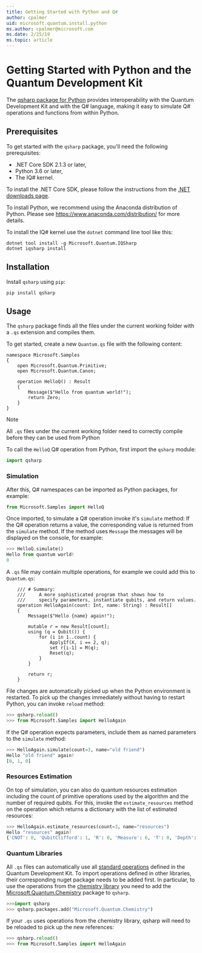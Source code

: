 ```yaml
---
title: Getting Started with Python and Q#
author: cpalmer
uid: microsoft.quantum.install.python
ms.author: cpalmer@microsoft.com
ms.date: 2/25/19
ms.topic: article
---
```


# Getting Started with Python and the Quantum Development Kit #  

The [qsharp package for Python](https://pypi.org/project/qsharp/) provides interoperability with the Quantum Development Kit and with the Q# language, making it easy to simulate Q# operations and functions from within Python.  

## Prerequisites ##

To get started with the `qsharp` package, you'll need the following prerequisites:

- .NET Core SDK 2.1.3 or later,
- Python 3.6 or later,
- The IQ# kernel.

To install the .NET Core SDK, please follow the instructions from the [.NET downloads page](https://www.microsoft.com/net/download).

To install Python, we recommend using the Anaconda distribution of Python.
Please see https://www.anaconda.com/distribution/ for more details.

To install the IQ# kernel use the `dotnet` command line tool like this:

```
dotnet tool install -g Microsoft.Quantum.IQSharp
dotnet iqsharp install
```

## Installation ##

Install `qsharp` using `pip`:

```
pip install qsharp
```


## Usage ##

The `qsharp` package finds all the files under the current working folder with a `.qs` extension
and compiles them. 

To get started, create a new `Quantum.qs` file with the following content:

```qsharp
namespace Microsoft.Samples 
{
    open Microsoft.Quantum.Primitive;
    open Microsoft.Quantum.Canon;

    operation HelloQ() : Result
    {
        Message($"Hello from quantum world!"); 
        return Zero;
    }
}
```


> [!NOTE]
> All `.qs` files under the current working folder need to correctly compile
> before they can be used from Python


To call the `HelloQ` Q# operation from Python, first import the `qsharp` module:
```python
import qsharp
```

### Simulation ###

After this, Q# namespaces can be imported as Python packages, for example:
```python
from Microsoft.Samples import HelloQ
```

Once imported, to simulate a Q# operation invoke it's `simulate` method:
If the Q# operation returns a value, the corresponding value is returned from the `simulate` method.
If the method uses `Message` the messages will be displayed on the console, for example:

```python
>>> HelloQ.simulate()
Hello from quantum world!
0
```

A `.qs` file may contain multiple operations, for example we could add this to `Quantum.qs`:

```qsharp
    /// # Summary: 
    ///     A more sophisticated program that shows how to 
    ///     specify parameters, instantiate qubits, and return values.
    operation HelloAgain(count: Int, name: String) : Result[]
    {
        Message($"Hello {name} again!"); 

        mutable r = new Result[count];
        using (q = Qubit()) {
            for (i in 1..count) {
                ApplyIf(X, i == 2, q);
                set r[i-1] = M(q);
                Reset(q);
            }
        }

        return r;
    }
```

File changes are automatically picked up when the Python environment is restarted. To pick up
the changes immediately without having to restart Python, you can invoke `reload` method:

```python
>>> qsharp.reload()
>>> from Microsoft.Samples import HelloAgain
```

If the Q# operation expects parameters, include them as named parameters to the `simulate` method:
```python
>>> HelloAgain.simulate(count=3, name="old friend")
Hello "old friend" again!
[0, 1, 0]
```

### Resources Estimation ###

On top of simulation, you can also do quantum resources estimation including 
the count of primitive operations used by the algorithm and the number of required qubits.
For this, invoke the `estimate_resources` method on the operation which returns a dictionary
with the list of estimated resources:
```python          
>>> HelloAgain.estimate_resources(count=3, name="resources")
Hello "resources" again!
{'CNOT': 0, 'QubitClifford': 1, 'R': 0, 'Measure': 6, 'T': 0, 'Depth': 0, 'Width': 1, 'BorrowedWidth': 0}
```

### Quantum Libraries ###

All `.qs` files can automatically use all [standard operations](https://docs.microsoft.com/en-us/quantum/libraries/standard/?view=qsharp-preview) 
defined in the Quantum Development Kit. 
To import operations defined in other libraries, their corresponding nuget package needs to be added first.
In particular, to use the operations from the [chemistry library](https://docs.microsoft.com/en-us/quantum/libraries/chemistry/?view=qsharp-preview)
you need to add the [Microsoft.Quantum.Chemistry](https://www.nuget.org/packages/Microsoft.Quantum.Chemistry/) package to `qsharp`.

```python
>>>import qsharp
>>> qsharp.packages.add("Microsoft.Quantum.Chemistry")
```

If your `.qs` uses operations from the chemistry library, qsharp will need to be reloaded to pick
up the new references:

```python
>>> qsharp.reload()
>>> from Microsoft.Samples import HelloAgain
```


